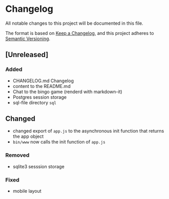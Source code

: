 # Changelog
All notable changes to this project will be documented in this file.

The format is based on [Keep a Changelog](https://keepachangelog.com/en/1.0.0/),
and this project adheres to [Semantic Versioning](https://semver.org/spec/v2.0.0.html).

## [Unreleased]


### Added

- CHANGELOG.md Changelog
- content to the README.md
- Chat to the bingo game (renderd with markdown-it)
- Postgres session storage
- sql-file directory `sql`


## Changed

- changed export of `app.js` to the asynchronous init function that returns the app object
- `bin/www` now calls the init function of `app.js`

### Removed

- sqlite3 sesssion storage

### Fixed

- mobile layout
